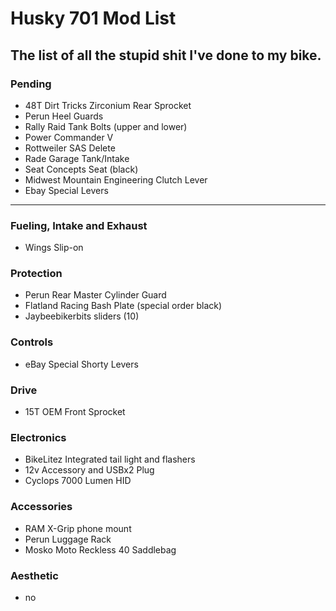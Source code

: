 # Husky 701 Mod List
## The list of all the stupid shit I've done to my bike.

### Pending
* 48T Dirt Tricks Zirconium Rear Sprocket
* Perun Heel Guards
* Rally Raid Tank Bolts (upper and lower)
* Power Commander V
* Rottweiler SAS Delete
* Rade Garage Tank/Intake
* Seat Concepts Seat (black)
* Midwest Mountain Engineering Clutch Lever
* Ebay Special Levers

--------------------------

### Fueling, Intake and Exhaust
* Wings Slip-on

### Protection
* Perun Rear Master Cylinder Guard
* Flatland Racing Bash Plate (special order black)
* Jaybeebikerbits sliders (10)

### Controls
* eBay Special Shorty Levers

### Drive
* 15T OEM Front Sprocket

### Electronics
* BikeLitez Integrated tail light and flashers
* 12v Accessory and USBx2 Plug
* Cyclops 7000 Lumen HID

### Accessories
* RAM X-Grip phone mount
* Perun Luggage Rack
* Mosko Moto Reckless 40 Saddlebag

### Aesthetic
* no
